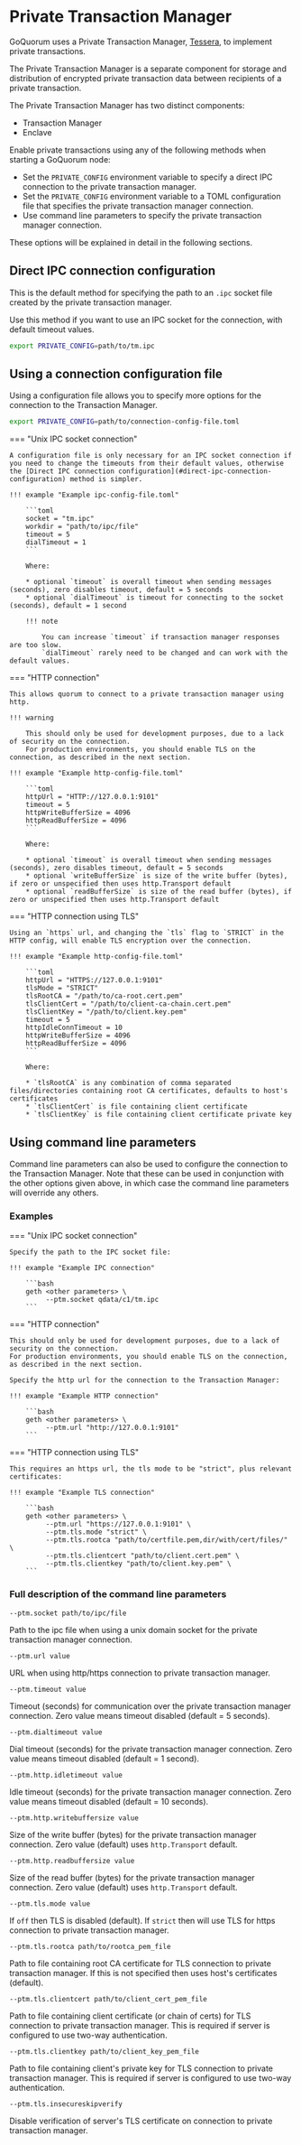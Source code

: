 # Private Transaction Manager

GoQuorum uses a Private Transaction Manager, [Tessera](https://docs.tessera.consensys.net), to implement
private transactions.

The Private Transaction Manager is a separate component for storage and distribution
of encrypted private transaction data between recipients of a private transaction.

The Private Transaction Manager has two distinct components:

* Transaction Manager
* Enclave

Enable private transactions using any of the following methods when starting a GoQuorum node:

* Set the `PRIVATE_CONFIG` environment variable to specify a direct IPC connection to the private transaction manager.
* Set the `PRIVATE_CONFIG` environment variable to a TOML configuration file that specifies the private transaction manager connection.
* Use command line parameters to specify the private transaction manager connection.

These options will be explained in detail in the following sections.

## Direct IPC connection configuration

This is the default method for specifying the path to an `.ipc` socket file created by the private transaction manager.

Use this method if you want to use an IPC socket for the connection, with default timeout values.

```bash
export PRIVATE_CONFIG=path/to/tm.ipc
```

## Using a connection configuration file

Using a configuration file allows you to specify more options for the connection to the Transaction Manager.

```bash
export PRIVATE_CONFIG=path/to/connection-config-file.toml
```

=== "Unix IPC socket connection"

    A configuration file is only necessary for an IPC socket connection if you need to change the timeouts from their default values, otherwise the [Direct IPC connection configuration](#direct-ipc-connection-configuration) method is simpler.

    !!! example "Example ipc-config-file.toml"

        ```toml
        socket = "tm.ipc"
        workdir = "path/to/ipc/file"
        timeout = 5
        dialTimeout = 1
        ```

        Where:

        * optional `timeout` is overall timeout when sending messages (seconds), zero disables timeout, default = 5 seconds
        * optional `dialTimeout` is timeout for connecting to the socket (seconds), default = 1 second

        !!! note

            You can increase `timeout` if transaction manager responses are too slow.
            `dialTimeout` rarely need to be changed and can work with the default values.

=== "HTTP connection"

    This allows quorum to connect to a private transaction manager using http.

    !!! warning

        This should only be used for development purposes, due to a lack of security on the connection.
        For production environments, you should enable TLS on the connection, as described in the next section.

    !!! example "Example http-config-file.toml"

        ```toml
        httpUrl = "HTTP://127.0.0.1:9101"
        timeout = 5
        httpWriteBufferSize = 4096
        httpReadBufferSize = 4096
        ```

        Where:

        * optional `timeout` is overall timeout when sending messages (seconds), zero disables timeout, default = 5 seconds
        * optional `writeBufferSize` is size of the write buffer (bytes), if zero or unspecified then uses http.Transport default
        * optional `readBufferSize` is size of the read buffer (bytes), if zero or unspecified then uses http.Transport default

=== "HTTP connection using TLS"

    Using an `https` url, and changing the `tls` flag to `STRICT` in the HTTP config, will enable TLS encryption over the connection.

    !!! example "Example http-config-file.toml"

        ```toml
        httpUrl = "HTTPS://127.0.0.1:9101"
        tlsMode = "STRICT"
        tlsRootCA = "/path/to/ca-root.cert.pem"
        tlsClientCert = "/path/to/client-ca-chain.cert.pem"
        tlsClientKey = "/path/to/client.key.pem"
        timeout = 5
        httpIdleConnTimeout = 10
        httpWriteBufferSize = 4096
        httpReadBufferSize = 4096
        ```

        Where:

        * `tlsRootCA` is any combination of comma separated files/directories containing root CA certificates, defaults to host's certificates
        * `tlsClientCert` is file containing client certificate
        * `tlsClientKey` is file containing client certificate private key

## Using command line parameters

Command line parameters can also be used to configure the connection to the Transaction Manager.
Note that these can be used in conjunction with the other options given above,
in which case the command line parameters will override any others.

### Examples

=== "Unix IPC socket connection"

    Specify the path to the IPC socket file:

    !!! example "Example IPC connection"

        ```bash
        geth <other parameters> \
             --ptm.socket qdata/c1/tm.ipc
        ```

=== "HTTP connection"

    This should only be used for development purposes, due to a lack of security on the connection.
    For production environments, you should enable TLS on the connection, as described in the next section.

    Specify the http url for the connection to the Transaction Manager:

    !!! example "Example HTTP connection"

        ```bash
        geth <other parameters> \
             --ptm.url "http://127.0.0.1:9101"
        ```

=== "HTTP connection using TLS"

    This requires an https url, the tls mode to be "strict", plus relevant certificates:

    !!! example "Example TLS connection"

        ```bash
        geth <other parameters> \
             --ptm.url "https://127.0.0.1:9101" \
             --ptm.tls.mode "strict" \
             --ptm.tls.rootca "path/to/certfile.pem,dir/with/cert/files/" \
             --ptm.tls.clientcert "path/to/client.cert.pem" \
             --ptm.tls.clientkey "path/to/client.key.pem" \
        ```

### Full description of the command line parameters

`--ptm.socket path/to/ipc/file`

Path to the ipc file when using a unix domain socket for the private transaction manager connection.

`--ptm.url value`

URL when using http/https connection to private transaction manager.

`--ptm.timeout value`

Timeout (seconds) for communication over the private transaction manager connection. Zero value means timeout disabled (default = 5 seconds).

`--ptm.dialtimeout value`

Dial timeout (seconds) for the private transaction manager connection. Zero value means timeout disabled (default = 1 second).

`--ptm.http.idletimeout value`

Idle timeout (seconds) for the private transaction manager connection. Zero value means timeout disabled (default = 10 seconds).

`--ptm.http.writebuffersize value`

Size of the write buffer (bytes) for the private transaction manager connection. Zero value (default) uses `http.Transport` default.

`--ptm.http.readbuffersize value`

Size of the read buffer (bytes) for the private transaction manager connection. Zero value (default) uses `http.Transport` default.

`--ptm.tls.mode value`

If `off` then TLS is disabled (default). If `strict` then will use TLS for https connection to private transaction manager.

`--ptm.tls.rootca path/to/rootca_pem_file`

Path to file containing root CA certificate for TLS connection to private transaction manager. If this is not specified then uses host's certificates (default).

`--ptm.tls.clientcert path/to/client_cert_pem_file`

Path to file containing client certificate (or chain of certs) for TLS connection to private transaction manager. This is required if server is configured to use two-way authentication.

`--ptm.tls.clientkey path/to/client_key_pem_file`

Path to file containing client's private key for TLS connection to private transaction manager. This is required if server is configured to use two-way authentication.

`--ptm.tls.insecureskipverify`

Disable verification of server's TLS certificate on connection to private transaction manager.
